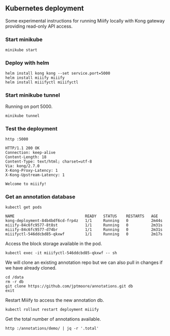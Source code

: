 ## Kubernetes deployment

Some experimental instructions for running Miiify locally with Kong gateway providing read-only API access.

### Start minikube

```
minikube start
```

### Deploy with helm

```
helm install kong kong --set service.port=5000
helm install miiify miiify
helm install miiifyctl miiifyctl
```

### Start minikube tunnel

Running on port 5000.

```
minikube tunnel
```

### Test the deployment

```
http :5000
```

```
HTTP/1.1 200 OK
Connection: keep-alive
Content-Length: 18
Content-Type: text/html; charset=utf-8
Via: kong/2.7.0
X-Kong-Proxy-Latency: 1
X-Kong-Upstream-Latency: 1

Welcome to miiify!
```

### Get an annotation database

```
kubectl get pods
```

```
NAME                               READY   STATUS    RESTARTS   AGE
kong-deployment-84b4bdf6cd-frp4z   1/1     Running   0          2m44s
miiify-84c6fc9577-8t8st            1/1     Running   0          2m31s
miiify-84c6fc9577-d74br            1/1     Running   0          2m31s
miiifyctl-546ddcbd85-qkxwf         1/1     Running   0          2m17s
```

Access the block storage available in the pod.

```
kubectl exec -it miiifyctl-546ddcbd85-qkxwf -- sh
```

We will clone an existing annotation repo but we can also pull in changes if we have already cloned.

```
cd /data
rm -r db
git clone https://github.com/jptmoore/annotations.git db
exit
```

Restart Miiify to access the new annotation db. 

```
kubectl rollout restart deployment miiify
```

Get the total number of annotations available.

```
http :/annotations/demo/ | jq -r '.total'
```

